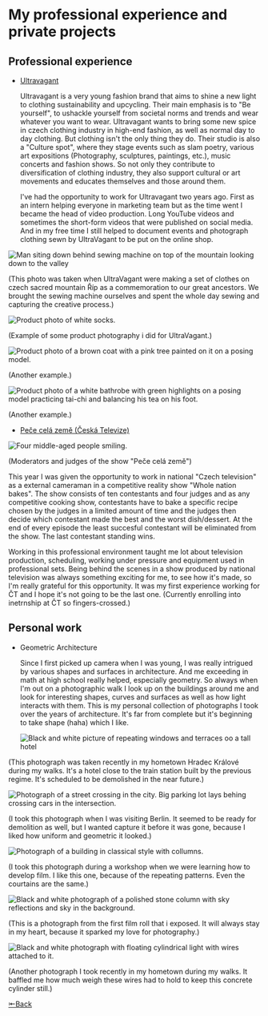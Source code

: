 # My professional experience and private projects
## Professional experience
- [Ultravagant](https://www.instagram.com/ultravagant)

  Ultravagant is a very young fashion brand that aims to shine a new light to clothing sustainability and upcycling. Their main emphasis is to "Be yourself", to ushackle yourself from societal norms and trends and wear whatever you want to wear. Ultravagant wants to bring some new spice in czech clothing industry in high-end fashion, as well as normal day to day clothing. But clothing isn't the only thing they do. Their studio is also a "Culture spot", where they stage events such as slam poetry, various art expositions (Photography, sculptures, paintings, etc.), music concerts and fashion shows. So not only they contribute to diversification of clothing industry, they also support cultural or art movements and educates themselves and those around them.

  I've had the opportunity to work for Ultravagant two years ago. First as an intern helping everyone in marketing team but as the time went I became the head of video production. Long YouTube videos and sometimes the short-form videos that were published on social media. And in my free time I still helped to document events and photograph clothing sewn by UltraVagant to be put on the online shop.

![Man siting down behind sewing machine on top of the mountain looking down to the valley](uv-1.png)

(This photo was taken when UltraVagant were making a set of clothes on czech sacred mountain Říp as a commemoration to our great ancestors. We brought the sewing machine ourselves and spent the whole day sewing and capturing the creative process.)

![Product photo of white socks.](uv-2.png)

(Example of some product photography i did for UltraVagant.)

![Product photo of a brown coat with a pink tree painted on it on a posing model.](uv-3.png)

(Another example.)

![Product photo of a white bathrobe with green highlights on a posing model practicing tai-chi and balancing his tea on his foot.](uv-4.png)

(Another example.)



- [Peče celá země (Česká Televize)](https://www.ceskatelevize.cz/porady/12309875102-pece-cela-zeme/)

![Four middle-aged people smiling.](ct.png)

(Moderators and judges of the show "Peče celá země")



This year I was given the opportunity to work in national "Czech television" as a external cameraman in a competitive reality show "Whole nation bakes". The show consists of ten contestants and four judges and as any competitive cooking show, contestants have to bake a specific recipe chosen by the judges in a limited amount of time and the judges then decide which contestant made the best and the worst dish/dessert. At the end of every episode the least succesful contestant will be eliminated from the show. The last contestant standing wins.

Working in this professional environment taught me lot about television production, scheduling, working under pressure and equipment used in professional sets. Being behind the scenes in a show produced by national television was always something exciting for me, to see how it's made, so I'm really grateful for this opportunity. It was my first experience working for ČT and I hope it's not going to be the last one. (Currently enrolling into inetrnship at ČT so fingers-crossed.)

## Personal work

- Geometric Architecture

  Since I first picked up camera when I was young, I was really intrigued by various shapes and surfaces in architecture. And me exceeding in math at high school really helped, especially geometry. So always when I'm out on a photographic walk I look up on the buildings around me and look for interesting shapes, curves and surfaces as well as how light interacts with them. This is my personal collection of photographs I took over the years of architecture. It's far from complete but it's beginning  to take shape (haha) which I like.

  ![Black and white picture of repeating windows and terraces oo a tall hotel](geo1.png)

(This photograph was taken recently in my hometown Hradec Králové during my walks. It's a hotel close to the train station built by the previous regime. It's scheduled to be demolished in the near future.)


  ![Photograph of a street crossing in the city. Big parking lot lays behing crossing cars in the intersection.](geo2.png)

  (I took this photograph when I was visiting Berlin. It seemed to be ready for demolition as well, but I wanted capture it before it was gone, because I liked how uniform and geometric it looked.)
  
  ![Photograph of a building in classical style with collumns.](geo3.png)

  (I took this photograph during a workshop when we were learning how to develop film. I like this one, because of the repeating patterns. Even the courtains are the same.)
  
  ![Black and white photograph of a polished stone column with sky reflections and sky in the background.](geo4.png)

  (This is a photograph from the first film roll that i exposed. It will always stay in my heart, because it sparked my love for photography.)
  
  ![Black and white photograph with floating cylindrical light with wires attached to it.](geo5.png)

  (Another photograph I took recently in my hometown during my walks. It baffled me how much weigh these wires had to hold to keep this concrete cylinder still.)
  

[⇤Back](https://simxn01.github.io/english-for-designers/)
